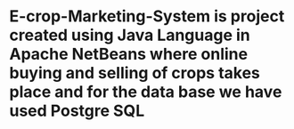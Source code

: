 # E-crop-Marketing-System is project created using Java Language in Apache NetBeans where online buying and selling of crops takes place and for the data base we have used Postgre SQL
